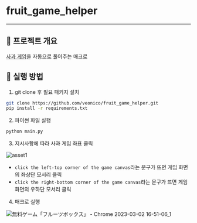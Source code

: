 # fruit_game_helper

---

## 🍎 프로젝트 개요

[사과 게임](https://www.gamesaien.com/game/fruit_box_a/)을 자동으로 풀어주는 매크로

## 🍎 실행 방법

1. git clone 후 필요 패키지 설치

```bash
git clone https://github.com/veonico/fruit_game_helper.git
pip install -r requirements.txt
```

2. 파이썬 파일 실행

```bash
python main.py
```

3. 지시사항에 따라 사과 게임 좌표 클릭

![asset1](https://user-images.githubusercontent.com/47023884/222364250-e03b89b0-34c6-4c6f-8c59-5bb38853f019.png)

- `click the left-top corner of the game canvas`라는 문구가 뜨면 게임 화면의 좌상단 모서리 클릭
- `click the right-bottom corner of the game canvas`라는 문구가 뜨면 게임 화면의 우하단 모서리 클릭

4. 매크로 실행

![無料ゲーム「フルーツボックス」 - Chrome 2023-03-02 16-51-06_1](https://user-images.githubusercontent.com/47023884/222366226-baa34e10-3777-48ea-ae30-e4f666003b65.gif)
